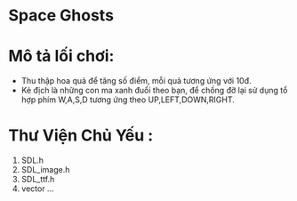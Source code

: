 # Space Ghosts
# Mô tả lối chơi:
- Thu thập hoa quả để tăng số điểm, mỗi quả tương ứng với 10đ.
- Kẻ địch là những con ma xanh đuổi theo bạn, để chống đỡ lại sử dụng tổ hợp phím W,A,S,D tương ứng theo UP,LEFT,DOWN,RIGHT.
# Thư Viện Chủ Yếu :
1. SDL.h
2. SDL_image.h
3. SDL_ttf.h
4. vector ...
		
